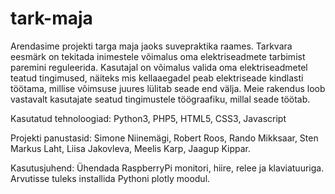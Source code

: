 # tark-maja
Arendasime projekti targa maja jaoks suvepraktika raames. Tarkvara eesmärk on tekitada inimestele võimalus oma elektriseadmete tarbimist paremini reguleerida. Kasutajal on võimalus valida oma elektriseadmetel teatud tingimused, näiteks mis kellaaegadel peab elektriseade kindlasti töötama, millise võimsuse juures lülitab seade end välja. Meie rakendus loob vastavalt kasutajate seatud tingimustele töögraafiku, millal seade töötab.

Kasutatud tehnoloogiad: Python3, PHP5, HTML5, CSS3, Javascript

Projekti panustasid: Simone Niinemägi, Robert Roos, Rando Mikksaar, Sten Markus Laht, Liisa Jakovleva, Meelis Karp, Jaagup Kippar.

Kasutusjuhend: Ühendada RaspberryPi monitori, hiire, relee ja klaviatuuriga. Arvutisse tuleks installida Pythoni plotly moodul.
